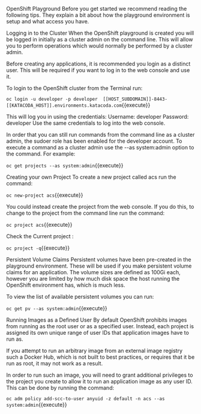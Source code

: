 OpenShift Playground
Before you get started we recommend reading the following tips. They explain a bit about how the playground environment is setup and what access you have.

Logging in to the Cluster
When the OpenShift playground is created you will be logged in initially as a cluster admin on the command line. This will allow you to perform operations which would normally be performed by a cluster admin.

Before creating any applications, it is recommended you login as a distinct user. This will be required if you want to log in to the web console and use it.

To login to the OpenShift cluster from the Terminal run:

`oc login -u developer -p developer  [[HOST_SUBDOMAIN]]-8443-[[KATACODA_HOST]].environments.katacoda.com`{{execute}}

This will log you in using the credentials:
Username: developer
Password: developer
Use the same credentials to log into the web console.

In order that you can still run commands from the command line as a cluster admin, the sudoer role has been enabled for the developer account. To execute a command as a cluster admin use the --as system:admin option to the command. For example:

`oc get projects --as system:admin`{{execute}}

Creating your own Project
To create a new project called acs run the command:

`oc new-project acs`{{execute}}

You could instead create the project from the web console. If you do this, to change to the project from the command line run the command:

`oc project acs`{{execute}}


Check the Current project  :

`oc project -q`{{execute}}


Persistent Volume Claims
Persistent volumes have been pre-created in the playground environment. These will be used if you make persistent volume claims for an application. The volume sizes are defined as 100Gi each, however you are limited by how much disk space the host running the OpenShift environment has, which is much less.

To view the list of available persistent volumes you can run:

`oc get pv --as system:admin`{{execute}}


Running Images as a Defined User
By default OpenShift prohibits images from running as the root user or as a specified user. Instead, each project is assigned its own unique range of user IDs that application images have to run as.

If you attempt to run an arbitrary image from an external image registry such a Docker Hub, which is not built to best practices, or requires that it be run as root, it may not work as a result.

In order to run such an image, you will need to grant additional privileges to the project you create to allow it to run an application image as any user ID. This can be done by running the command:

`oc adm policy add-scc-to-user anyuid -z default -n acs --as system:admin`{{execute}}


